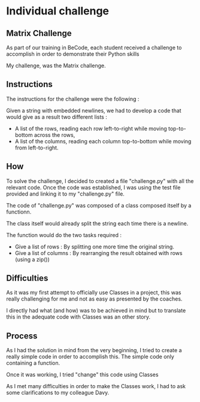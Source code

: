 # Individual challenge

## Matrix Challenge

As part of our training in BeCode, each student received a challenge to accomplish in order to demonstrate their Python skills

My challenge, was the Matrix challenge. 

## Instructions

The instructions for the challenge were the following :

Given a string with embedded newlines, we had to develop a code that would give as a result two different lists :
- A list of the rows, reading each row left-to-right while moving top-to-bottom across the rows,
- A list of the columns, reading each column top-to-bottom while moving from left-to-right.

## How

To solve the challenge, I decided to created a file "challenge.py" with all the relevant code.
Once the code was established, I was using the test file provided and linking it to my "challenge.py" file.

The code of "challenge.py" was composed of a class composed itself by a functionn.

The class itself would already split the string each time there is a newline.

The function would do the two tasks required :
- Give a list of rows : By splitting one more time the original string.
- Give a list of columns : By rearranging the result obtained with rows (using a zip())

## Difficulties 

As it was my first attempt to officially use Classes in a project, this was really challenging for me and not as easy as presented by the coaches.

I directly had what (and how) was to be achieved in mind but to translate this in the adequate code with Classes was an other story.

## Process

As I had the solution in mind from the very beginning, I tried to create a really simple code in order to accomplish this.
The simple code only containing a function.

Once it was working, I tried "change" this code using Classes

As I met many difficulties in order to make the Classes work, I had to ask some clarifications to my colleague Davy.
